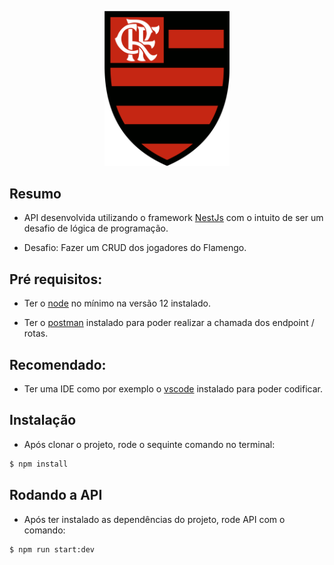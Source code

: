 <p align="center">
  <img src="src/asstes/img/escudo-flamengo.png" width="200" alt="Escudo Flamengo" />
</p>

## Resumo

- API desenvolvida utilizando o framework [NestJs](https://nestjs.com/) com o intuito de ser um desafio de lógica de programação.


- Desafio: Fazer um CRUD dos jogadores do Flamengo.

## Pré requisitos:

- Ter o [node](https://nodejs.org/en) no mínimo na versão 12 instalado.


- Ter o [postman](https://www.postman.com/downloads/) instalado para poder realizar a chamada dos endpoint / rotas.

## Recomendado:

- Ter uma IDE como por exemplo o [vscode](https://code.visualstudio.com/download) instalado para poder codificar.

## Instalação

- Após clonar o projeto, rode o sequinte comando no terminal:

```bash
$ npm install
```

## Rodando a API

- Após ter instalado as dependências do projeto, rode API com o comando:

```bash
$ npm run start:dev
```
